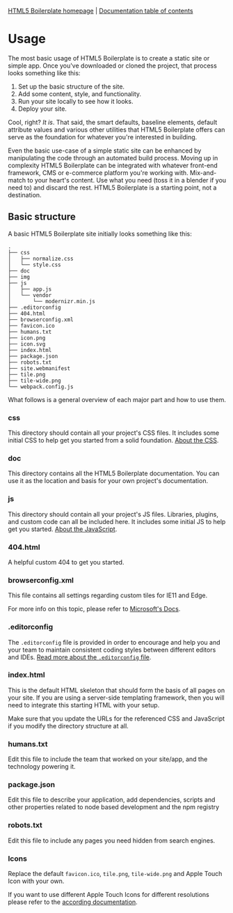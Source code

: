 [HTML5 Boilerplate homepage](https://html5boilerplate.com/) | [Documentation
table of contents](TOC.md)

# Usage

The most basic usage of HTML5 Boilerplate is to create a static site or simple
app. Once you've downloaded or cloned the project, that process looks something
like this:

1. Set up the basic structure of the site.
2. Add some content, style, and functionality.
3. Run your site locally to see how it looks.
4. Deploy your site.

Cool, right? _It is_. That said, the smart defaults, baseline elements, default
attribute values and various other utilities that HTML5 Boilerplate offers can
serve as the foundation for whatever you're interested in building.

Even the basic use-case of a simple static site can be enhanced by manipulating
the code through an automated build process. Moving up in complexity HTML5
Boilerplate can be integrated with whatever front-end framework, CMS or
e-commerce platform you're working with. Mix-and-match to your heart's content.
Use what you need (toss it in a blender if you need to) and discard the rest.
HTML5 Boilerplate is a starting point, not a destination.

## Basic structure

A basic HTML5 Boilerplate site initially looks something like this:

```
.
├── css
│   ├── normalize.css
│   └── style.css
├── doc
├── img
├── js
│   ├── app.js
│   └── vendor
│       └── modernizr.min.js
├── .editorconfig
├── 404.html
├── browserconfig.xml
├── favicon.ico
├── humans.txt
├── icon.png
├── icon.svg
├── index.html
├── package.json
├── robots.txt
├── site.webmanifest
├── tile.png
├── tile-wide.png
└── webpack.config.js
```

What follows is a general overview of each major part and how to use them.

### css

This directory should contain all your project's CSS files. It includes some
initial CSS to help get you started from a solid foundation. [About the
CSS](css.md).

### doc

This directory contains all the HTML5 Boilerplate documentation. You can use it
as the location and basis for your own project's documentation.

### js

This directory should contain all your project's JS files. Libraries, plugins,
and custom code can all be included here. It includes some initial JS to help
get you started. [About the JavaScript](js.md).

### 404.html

A helpful custom 404 to get you started.

### browserconfig.xml

This file contains all settings regarding custom tiles for IE11 and Edge.

For more info on this topic, please refer to [Microsoft's
Docs](https://docs.microsoft.com/en-us/previous-versions/windows/internet-explorer/ie-developer/platform-apis/dn320426(v=vs.85)).

### .editorconfig

The `.editorconfig` file is provided in order to encourage and help you and your
team to maintain consistent coding styles between different editors and IDEs.
[Read more about the `.editorconfig` file](misc.md#editorconfig).

### index.html

This is the default HTML skeleton that should form the basis of all pages on
your site. If you are using a server-side templating framework, then you will
need to integrate this starting HTML with your setup.

Make sure that you update the URLs for the referenced CSS and JavaScript if you
modify the directory structure at all.

### humans.txt

Edit this file to include the team that worked on your site/app, and the
technology powering it.

### package.json

Edit this file to describe your application, add dependencies, scripts and
other properties related to node based development and the npm registry

### robots.txt

Edit this file to include any pages you need hidden from search engines.

### Icons

Replace the default `favicon.ico`, `tile.png`, `tile-wide.png` and Apple Touch
Icon with your own.

If you want to use different Apple Touch Icons for different resolutions please
refer to the [according documentation](extend.md#apple-touch-icons).

